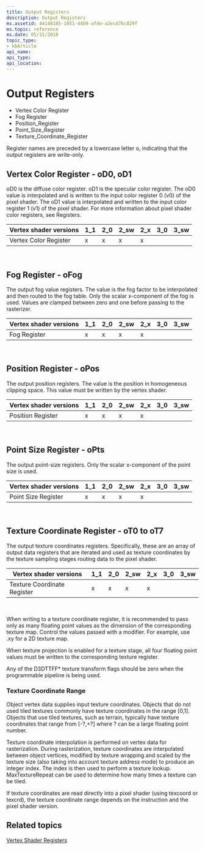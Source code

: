 ```yaml
---
title: Output Registers
description: Output Registers
ms.assetid: 44148185-1051-44b9-afde-a2ecd76c829f
ms.topic: reference
ms.date: 05/31/2018
topic_type: 
- kbArticle
api_name: 
api_type: 
api_location: 
---
```


# Output Registers

-   Vertex Color Register
-   Fog Register
-   Position\_Register
-   Point\_Size\_Register
-   Texture\_Coordinate\_Register

Register names are preceded by a lowercase letter o, indicating that the output registers are write-only.

## Vertex Color Register - oD0, oD1

oD0 is the diffuse color register. oD1 is the specular color register. The oD0 value is interpolated and is written to the input color register 0 (v0) of the pixel shader. The oD1 value is interpolated and written to the input color register 1 (v1) of the pixel shader. For more information about pixel shader color registers, see Registers.



| Vertex shader versions | 1\_1 | 2\_0 | 2\_sw | 2\_x | 3\_0 | 3\_sw |
|------------------------|------|------|-------|------|------|-------|
| Vertex Color Register  | x    | x    | x     | x    |      |       |



 

## Fog Register - oFog

The output fog value registers. The value is the fog factor to be interpolated and then routed to the fog table. Only the scalar x-component of the fog is used. Values are clamped between zero and one before passing to the rasterizer.



| Vertex shader versions | 1\_1 | 2\_0 | 2\_sw | 2\_x | 3\_0 | 3\_sw |
|------------------------|------|------|-------|------|------|-------|
| Fog Register           | x    | x    | x     | x    |      |       |



 

## Position Register - oPos

The output position registers. The value is the position in homogeneous clipping space. This value must be written by the vertex shader.



| Vertex shader versions | 1\_1 | 2\_0 | 2\_sw | 2\_x | 3\_0 | 3\_sw |
|------------------------|------|------|-------|------|------|-------|
| Position Register      | x    | x    | x     | x    |      |       |



 

## Point Size Register - oPts

The output point-size registers. Only the scalar x-component of the point size is used.



| Vertex shader versions | 1\_1 | 2\_0 | 2\_sw | 2\_x | 3\_0 | 3\_sw |
|------------------------|------|------|-------|------|------|-------|
| Point Size Register    | x    | x    | x     | x    |      |       |



 

## Texture Coordinate Register - oT0 to oT7

The output texture coordinates registers. Specifically, these are an array of output data registers that are iterated and used as texture coordinates by the texture sampling stages routing data to the pixel shader.



| Vertex shader versions      | 1\_1 | 2\_0 | 2\_sw | 2\_x | 3\_0 | 3\_sw |
|-----------------------------|------|------|-------|------|------|-------|
| Texture Coordinate Register | x    | x    | x     | x    |      |       |



 

When writing to a texture coordinate register, it is recommended to pass only as many floating point values as the dimension of the corresponding texture map. Control the values passed with a modifier. For example, use .xy for a 2D texture map.

When texture projection is enabled for a texture stage, all four floating point values must be written to the corresponding texture register.

Any of the D3DTTFF\* texture transform flags should be zero when the programmable pipeline is being used.

### Texture Coordinate Range

Object vertex data supplies input texture coordinates. Objects that do not used tiled textures commonly have texture coordinates in the range \[0,1\]. Objects that use tiled textures, such as terrain, typically have texture coordinates that range from \[-?,+?\] where ? can be a large floating point number.

Texture coordinate interpolation is performed on vertex data for rasterization. During rasterization, texture coordinates are interpolated between object vertices, modified by texture wrapping and scaled by the texture size (also taking into account texture address mode) to produce an integer index. The index is then used to perform a texture lookup. MaxTextureRepeat can be used to determine how many times a texture can be tiled.

If texture coordinates are read directly into a pixel shader (using texcoord or texcrd), the texture coordinate range depends on the instruction and the pixel shader version.

## Related topics

<dl> <dt>

[Vertex Shader Registers](dx9-graphics-reference-asm-vs-registers.md)
</dt> </dl>

 

 




